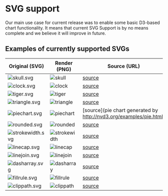 # SVG support

Our main use case for current release was to enable some basic D3-based chart functionality.
It means that current SVG Support is by no means complete and we believe it will improve in future.

## Examples of currently supported SVGs

| Original (SVG)  | Render (PNG) | Source (URL) |	
| --------------- | ------------ | ------------ |
| ![skull.svg](https://rawgit.com/opentext/storyteller/master/docplatform/distribution/py/pfdesigns/svg/skull.svg) | ![skull](https://rawgit.com/opentext/storyteller/master/docplatform/distribution/py/regr_output/pfdesigns/svg/skull-svg_000-m.png) | [source](https://upload.wikimedia.org/wikipedia/commons/5/53/Skull_and_crossbones.svg) |
| ![clock.svg](https://rawgit.com/opentext/storyteller/master/docplatform/distribution/py/pfdesigns/svg/clock.svg) | ![clock](https://rawgit.com/opentext/storyteller/master/docplatform/distribution/py/regr_output/pfdesigns/svg/clock-svg_000-m.png) | [source](https://upload.wikimedia.org/wikipedia/commons/4/4d/Swiss_railway_clock.svg) |
| ![tiger.svg](https://rawgit.com/opentext/storyteller/master/docplatform/distribution/py/pfdesigns/svg/tiger.svg) | ![tiger](https://rawgit.com/opentext/storyteller/master/docplatform/distribution/py/regr_output/pfdesigns/svg/tiger-svg_000-m.png) | [source](https://upload.wikimedia.org/wikipedia/commons/f/fd/Ghostscript_Tiger.svg) |
| ![triangle.svg](https://rawgit.com/opentext/storyteller/master/docplatform/distribution/py/pfdesigns/svg/triangle.svg) | ![triangle](https://rawgit.com/opentext/storyteller/master/docplatform/distribution/py/regr_output/pfdesigns/svg/triangle-svg_000-m.png) | [source](http://www.w3schools.com/graphics/tryit.asp?filename=trysvg_path2) |
| ![piechart.svg](https://rawgit.com/opentext/storyteller/master/docplatform/distribution/py/pfdesigns/svg/piechart.svg) | ![piechart](https://rawgit.com/opentext/storyteller/master/docplatform/distribution/py/regr_output/pfdesigns/svg/piechart-svg_000-m.png) | [source](pie chart generated by http://nvd3.org/examples/pie.html) |
| ![rounded.svg](https://rawgit.com/opentext/storyteller/master/docplatform/distribution/py/pfdesigns/svg/rounded.svg) | ![rounded](https://rawgit.com/opentext/storyteller/master/docplatform/distribution/py/regr_output/pfdesigns/svg/rounded-svg_000-m.png) | [source](http://www.w3schools.com/html/tryit.asp?filename=tryhtml_svg_rect_round) |
| ![strokewidth.svg](https://rawgit.com/opentext/storyteller/master/docplatform/distribution/py/pfdesigns/svg/strokewidth.svg) | ![strokewidth](https://rawgit.com/opentext/storyteller/master/docplatform/distribution/py/regr_output/pfdesigns/svg/strokewidth-svg_000-m.png) | [source](http://www.w3schools.com/graphics/tryit.asp?filename=trysvg_stroke) |
| ![linecap.svg](https://rawgit.com/opentext/storyteller/master/docplatform/distribution/py/pfdesigns/svg/linecap.svg) | ![linecap](https://rawgit.com/opentext/storyteller/master/docplatform/distribution/py/regr_output/pfdesigns/svg/linecap-svg_000-m.png) | [source](http://www.w3schools.com/graphics/tryit.asp?filename=trysvg_stroke2) |
| ![linejoin.svg](https://rawgit.com/opentext/storyteller/master/docplatform/distribution/py/pfdesigns/svg/linejoin.svg) | ![linejoin](https://rawgit.com/opentext/storyteller/master/docplatform/distribution/py/regr_output/pfdesigns/svg/linejoin-svg_000-m.png) | [source](https://developer.mozilla.org/en-US/docs/Web/SVG/Attribute/stroke-linejoin) |
| ![dasharray.svg](https://rawgit.com/opentext/storyteller/master/docplatform/distribution/py/pfdesigns/svg/dasharray.svg) | ![dasharray](https://rawgit.com/opentext/storyteller/master/docplatform/distribution/py/regr_output/pfdesigns/svg/dasharray-svg_000-m.png) | [source](http://www.w3schools.com/graphics/tryit.asp?filename=trysvg_stroke3) |
| ![fillrule.svg](https://rawgit.com/opentext/storyteller/master/docplatform/distribution/py/pfdesigns/svg/fillrule.svg) | ![fillrule](https://rawgit.com/opentext/storyteller/master/docplatform/distribution/py/regr_output/pfdesigns/svg/fillrule-svg_000-m.png) | [source](http://www.w3schools.com/html/tryit.asp?filename=tryhtml_svg_star) |
| ![clippath.svg](https://rawgit.com/opentext/storyteller/master/docplatform/distribution/py/pfdesigns/svg/clippath.svg) | ![clippath](https://rawgit.com/opentext/storyteller/master/docplatform/distribution/py/regr_output/pfdesigns/svg/clippath-svg_000-m.png) | [source](https://developer.mozilla.org/en/docs/Web/SVG/Element/clipPath) |
